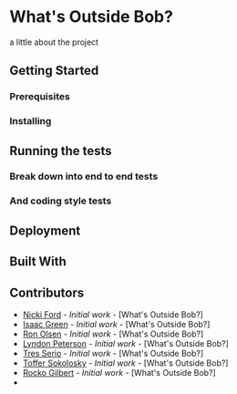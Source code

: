 # What's Outside Bob?

a little about the project

## Getting Started

### Prerequisites

### Installing

## Running the tests

### Break down into end to end tests

### And coding style tests

## Deployment

## Built With

## Contributors

- [Nicki Ford](https://github.com/nickiford) - _Initial work_ - [What's Outside Bob?]
- [Isaac Green](https://github.com/IsaacGreen) - _Initial work_ - [What's Outside Bob?]
- [Ron Olsen](https://github.com/ronroeandassociates) - _Initial work_ - [What's Outside Bob?]
- [Lyndon Peterson](https://github.com/LyndonPeterson) - _Initial work_ - [What's Outside Bob?]
- [Tres Serio](https://github.com/tresserio) - _Initial work_ - [What's Outside Bob?]
- [Toffer Sokolosky](https://github.com/Estoric918) - _Initial work_ - [What's Outside Bob?]
- [Rocko Gilbert](https://github.com/rockogilbert) - _Initial work_ - [What's Outside Bob?]
-
